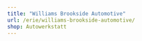 ```yaml
---
title: "Williams Brookside Automotive"
url: /erie/williams-brookside-automotive/
shop: Autowerkstatt
---
```

